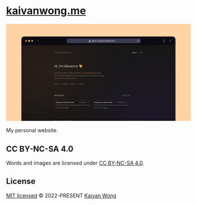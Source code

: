 # [kaivanwong.me](https://kaivanwong.me)

![Screenshot](https://github.com/kaivanwong/kaivanwong.me/blob/main/public/opengraph-image.jpg)

My personal website.

## CC BY-NC-SA 4.0

Words and images are licensed under <a href='https://creativecommons.org/licenses/by-nc-sa/4.0/'>CC BY-NC-SA 4.0</a>.

## License

[MIT licensed](./LICENSE) © 2022-PRESENT [Kaivan Wong](https://github.com/kaivanwong)
